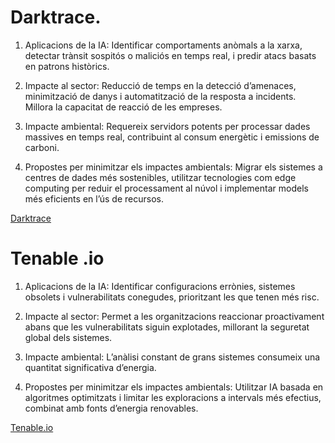 # Darktrace.

1. Aplicacions de la IA: Identificar comportaments anòmals a la xarxa, detectar trànsit sospitós o maliciós en temps real, i predir atacs basats en patrons històrics.

2. Impacte al sector: Reducció de temps en la detecció d’amenaces, minimització de danys i automatització de la resposta a incidents. Millora la capacitat de reacció de les empreses.

3. Impacte ambiental: Requereix servidors potents per processar dades massives en temps real, contribuint al consum energètic i emissions de carboni.

4. Propostes per minimitzar els impactes ambientals: Migrar els sistemes a centres de dades més sostenibles, utilitzar tecnologies com edge computing per reduir el processament al núvol i implementar models més eficients en l’ús de recursos.

[Darktrace](https://darktrace.com/es)

# Tenable .io

1. Aplicacions de la IA: Identificar configuracions errònies, sistemes obsolets i vulnerabilitats conegudes, prioritzant les que tenen més risc.

2. Impacte al sector: Permet a les organitzacions reaccionar proactivament abans que les vulnerabilitats siguin explotades, millorant la seguretat global dels sistemes.

3. Impacte ambiental: L’anàlisi constant de grans sistemes consumeix una quantitat significativa d’energia.

4. Propostes per minimitzar els impactes ambientals: Utilitzar IA basada en algoritmes optimitzats i limitar les exploracions a intervals més efectius, combinat amb fonts d’energia renovables.

[Tenable.io](https://www.tenable.com/products/vulnerability-management)
